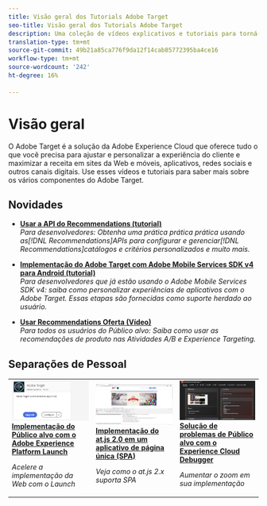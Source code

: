 ```yaml
---
title: Visão geral dos Tutorials Adobe Target
seo-title: Visão geral dos Tutorials Adobe Target
description: Uma coleção de vídeos explicativos e tutoriais para torná-lo um usuário avançado do Adobe Target
translation-type: tm+mt
source-git-commit: 49b21a85ca776f9da12f14cab85772395ba4ce16
workflow-type: tm+mt
source-wordcount: '242'
ht-degree: 16%

---
```



# Visão geral

O Adobe Target é a solução da Adobe Experience Cloud que oferece tudo o que você precisa para ajustar e personalizar a experiência do cliente e maximizar a receita em sites da Web e móveis, aplicativos, redes sociais e outros canais digitais. Use esses vídeos e tutoriais para saber mais sobre os vários componentes do Adobe Target.

## Novidades

* **[Usar a API do Recommendations (tutorial)](recommendations-api-tutorial/recs-api-overview.md)**   <br>
   *Para desenvolvedores: Obtenha uma prática prática prática usando as[!DNL Recommendations]APIs para configurar e gerenciar[!DNL Recommendations]catálogos e critérios personalizados e muito mais.*

* **[Implementação do Adobe Target com Adobe Mobile Services SDK v4 para Android (tutorial)](mobile-v4/overview.md)**   <br>
   *Para desenvolvedores que já estão usando o Adobe Mobile Services SDK v4: saiba como personalizar experiências de aplicativos com o Adobe Target. Essas etapas são fornecidas como suporte herdado ao usuário.<!-- Concepts learned here are also applicable to Adobe Experience Platform Mobile SDK (v5).-->*

* **[Usar Recommendations Oferta (Vídeo)](recommendations/use-recommendations-offers.md)**   <br>
   *Para todos os usuários do Público alvo: Saiba como usar as recomendações de produto nas Atividades A/B e Experience Targeting.*

<!--
* **[Create a Recommendations Activity (Video)](recommendations/create-a-recommendations-activity.md)**
    <br>
    *Recommend products to your customers at scale with this Premium feature.* -->

## Separações de Pessoal

<table>
<tr>
  <td>
    <a href="https://docs.adobe.com/content/help/en/experience-cloud/implementing-in-websites-with-launch/implement-solutions/target.html">
      <img alt="Implementação do Público alvo com o Adobe Experience Platform Launch" src="assets/launch_referencearchitectureguides.png" />
    </a>
    <div>
      <a href="https://docs.adobe.com/content/help/en/experience-cloud/implementing-in-websites-with-launch/implement-solutions/target.html">
    <strong>Implementação do Público alvo com o Adobe Experience Platform Launch</strong>
    </a>
    </div>
    <p>
    <em>Acelere a implementação da Web com o Launch</em>
    <p>
  </td>
  <td>
    <a href="implementation/implement-atjs-20-in-a-single-page-application.md">
      <img alt="Implementação do at.js 2.0 em um aplicativo de página única (SPA)" src="assets/implementing_adobetargetsatjs20inasinglepageapplicationspa.png" />
    </a>
    <div>
      <a href="implementation/implement-atjs-20-in-a-single-page-application.md">
    <strong>Implementação do at.js 2.0 em um aplicativo de página única (SPA)</strong>
    </a>
    </div>
    <p>
    <em>Veja como o at.js 2.x suporta SPA</em>
    <p>
  </td>
  <td>
    <a href="troubleshooting/troubleshoot-with-the-experience-cloud-debugger.md">
      <img alt="Solução de problemas de Público alvo com o Experience Cloud Debugger" src="assets/using_the_experienceclouddebuggerwithadobetarget.png" />
    </a>
    <div>
      <a href="troubleshooting/troubleshoot-with-the-experience-cloud-debugger.md">
    <strong>Solução de problemas de Público alvo com o Experience Cloud Debugger</strong>
    </a>
    </div>
    <p>
    <em>Aumentar o zoom em sua implementação</em>
    <p>
  </td>
</tr>
</table>
